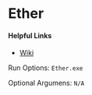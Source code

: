 # Ether

#### Helpful Links

* [Wiki](https://github.com/Arefu/Wolf/wiki/Ether) 

Run Options:
``Ether.exe``

Optional Argumens:
``N/A``

